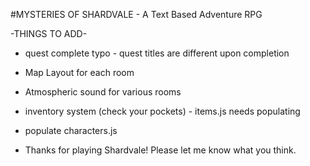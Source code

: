 #MYSTERIES OF SHARDVALE - A Text Based Adventure RPG

-THINGS TO ADD-

- quest complete typo - quest titles are different upon completion
- Map Layout for each room
- Atmospheric sound for various rooms 
- inventory system (check your pockets) - items.js needs populating
- populate characters.js 

-  Thanks for playing Shardvale! Please let me know what you think.

